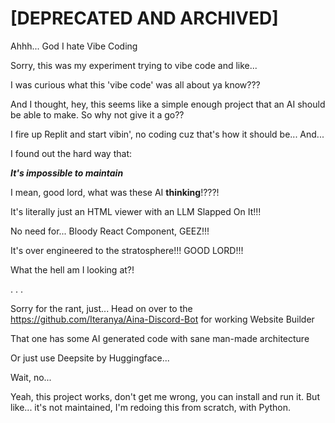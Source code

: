 # [DEPRECATED AND ARCHIVED]

Ahhh... God I hate Vibe Coding

Sorry, this was my experiment trying to vibe code and like...

I was curious what this 'vibe code' was all about ya know???

And I thought, hey, this seems like a simple enough project that an AI should be able to make. So why not give it a go??

I fire up Replit and start vibin', no coding cuz that's how it should be... And...

I found out the hard way that:

***It's impossible to maintain***

I mean, good lord, what was these AI **thinking**!???!

It's literally just an HTML viewer with an LLM Slapped On It!!! 

No need for... Bloody React Component, GEEZ!!!

It's over engineered to the stratosphere!!! GOOD LORD!!!

What the hell am I looking at?!

. . .

Sorry for the rant, just... Head on over to the https://github.com/Iteranya/Aina-Discord-Bot for working Website Builder

That one has some AI generated code with sane man-made architecture

Or just use Deepsite by Huggingface...

Wait, no...

Yeah, this project works, don't get me wrong, you can install and run it. But like... it's not maintained, I'm redoing this from scratch, with Python.
